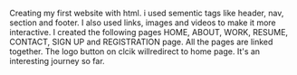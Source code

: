 Creating my first website with html. i used sementic tags like header, nav, section and footer. 
I also used links, images and videos to make it more interactive.
I created the following pages HOME, ABOUT, WORK, RESUME, CONTACT, SIGN UP and REGISTRATION page. 
All the pages are linked together.
The logo button on clcik willredirect to home page.
It's an interesting journey so far.

